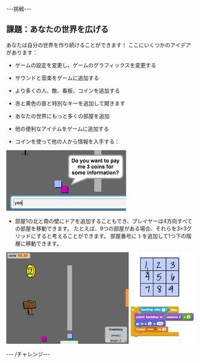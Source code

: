 \---挑戦\---

## 課題：あなたの世界を広げる

あなたは自分の世界を作り続けることができます！ ここにいくつかのアイデアがあります：

+ ゲームの設定を変更し、ゲームのグラフィックスを変更する
+ サウンドと音楽をゲームに追加する
+ より多くの人、敵、看板、コインを追加する
+ 赤と黄色の扉と特別なキーを追加して開きます
+ あなたの世界にもっと多くの部屋を追加
+ 他の便利なアイテムをゲームに追加する

+ コインを使って他の人から情報を入手する：

![スクリーンショット](images/world-bribe.png)

+ 部屋1の北と南の壁にドアを追加することもでき、プレイヤーは4方向すべての部屋を移動できます。 たとえば、9つの部屋がある場合、それらを3×3グリッドにすると考えることができます。 部屋番号に `3` を追加して1つ下の階層に移動できます。

![スクリーンショット](images/world-north-south.png)

\--- /チャレンジ\---